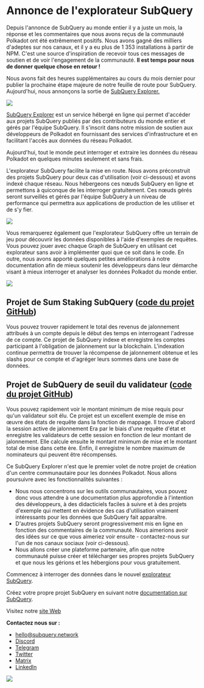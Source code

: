 # Annonce de l'explorateur SubQuery

Depuis l'annonce de SubQuery au monde entier il y a juste un mois, la réponse et les commentaires que nous avons reçus de la communauté Polkadot ont été extrêmement positifs. Nous avons gagné des milliers d'adeptes sur nos canaux, et il y a eu plus de 1 353 installations à partir de NPM. C'est une source d'inspiration de recevoir tous ces messages de soutien et de voir l'engagement de la communauté. **Il est temps pour nous de donner quelque chose en retour !**

Nous avons fait des heures supplémentaires au cours du mois dernier pour publier la prochaine étape majeure de notre feuille de route pour SubQuery. Aujourd'hui, nous annonçons la sortie de [SubQuery Explorer.](https://explorer.subquery.network/)

![](https://miro.medium.com/max/1400/0*2bDaF3HPgNkpm8Kt)

[SubQuery Explorer](https://explorer.subquery.network/) est un service hébergé en ligne qui permet d'accéder aux projets SubQuery publiés par des contributeurs du monde entier et gérés par l'équipe SubQuery. Il s'inscrit dans notre mission de soutien aux développeurs de Polkadot en fournissant des services d'infrastructure et en facilitant l'accès aux données du réseau Polkadot.

Aujourd'hui, tout le monde peut interroger et extraire les données du réseau Polkadot en quelques minutes seulement et sans frais.

L'explorateur SubQuery facilite la mise en route. Nous avons préconstruit des projets SubQuery pour deux cas d'utilisation (voir ci-dessous) et avons indexé chaque réseau. Nous hébergeons ces nœuds SubQuery en ligne et permettons à quiconque de les interroger gratuitement. Ces nœuds gérés seront surveillés et gérés par l'équipe SubQuery à un niveau de performance qui permettra aux applications de production de les utiliser et de s'y fier.

![](https://miro.medium.com/max/1400/0*3hmnk6sNoO5pdOWc)

Vous remarquerez également que l'explorateur SubQuery offre un terrain de jeu pour découvrir les données disponibles à l'aide d'exemples de requêtes. Vous pouvez jouer avec chaque Graph de SubQuery en utilisant cet explorateur sans avoir à implémenter quoi que ce soit dans le code. En outre, nous avons apporté quelques petites améliorations à notre documentation afin de mieux soutenir les développeurs dans leur démarche visant à mieux interroger et analyser les données Polkadot du monde entier.

![](https://miro.medium.com/max/1400/0*V1Mjpi1-gAT6M8-q)

## **Projet de Sum Staking SubQuery (**[code du projet GitHub](https://github.com/subquery/subql-examples/tree/main/sum-reward))

Vous pouvez trouver rapidement le total des revenus de jalonnement attribués à un compte depuis le début des temps en interrogeant l'adresse de ce compte. Ce projet de SubQuery indexe et enregistre les comptes participant à l'obligation de jalonnement sur la blockchain. L'indexation continue permettra de trouver la récompense de jalonnement obtenue et les slashs pour ce compte et d'agréger leurs sommes dans une base de données.

## **Projet de SubQuery de seuil du validateur (**[code du projet GitHub](https://github.com/subquery/subql-examples/tree/main/validator-threshold))

Vous pouvez rapidement voir le montant minimum de mise requis pour qu'un validateur soit élu. Ce projet est un excellent exemple de mise en œuvre des états de requête dans la fonction de mappage. Il trouve d'abord la session active de jalonnement Era par le biais d'une requête d'état et enregistre les validateurs de cette session en fonction de leur montant de jalonnement. Elle calcule ensuite le montant minimum de mise et le montant total de mise dans cette ère. Enfin, il enregistre le nombre maximum de nominateurs qui peuvent être récompensés.

Ce SubQuery Explorer n'est que le premier volet de notre projet de création d'un centre communautaire pour les données Polkadot. Nous allons poursuivre avec les fonctionnalités suivantes :

-   Nous nous concentrons sur les outils communautaires, vous pouvez donc vous attendre à une documentation plus approfondie à l'intention des développeurs, à des didacticiels faciles à suivre et à des projets d'exemple qui mettent en évidence des cas d'utilisation vraiment intéressants pour les données que SubQuery fait apparaître.
-   D'autres projets SubQuery seront progressivement mis en ligne en fonction des commentaires de la communauté. Nous aimerions avoir des idées sur ce que vous aimeriez voir ensuite - contactez-nous sur l'un de nos canaux sociaux (voir ci-dessous).
-   Nous allons créer une plateforme partenaire, afin que notre communauté puisse créer et télécharger ses propres projets SubQuery et que nous les gérions et les hébergions pour vous gratuitement.

Commencez à interroger des données dans le nouvel [explorateur SubQuery](https://explorer.subquery.network/).

Créez votre propre projet SubQuery en suivant notre [documentation sur SubQuery](https://doc.subquery.network/).

Visitez notre [site Web](https://subquery.network/)

**Contactez nous sur :**

-   [hello@subquery.network](mailto:hello@subquery.network)
-   [Discord](https://discord.com/invite/78zg8aBSMG)
-   [Telegram](https://t.me/subquerynetwork)
-   [Twitter](https://twitter.com/subquerynetwork)
-   [Matrix](https://matrix.to/#/#subquery:matrix.org)
-   [LinkedIn](https://www.linkedin.com/company/subquery)

![](https://miro.medium.com/max/1400/0*tzhwpKRunR7AqFhr)